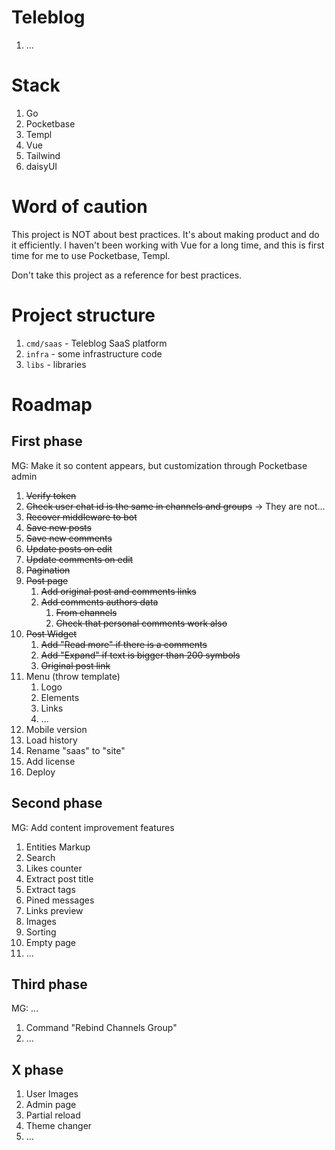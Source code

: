 # Teleblog

1. ...

# Stack

1. Go
1. Pocketbase
1. Templ
1. Vue
1. Tailwind
1. daisyUI

# Word of caution

This project is NOT about best practices. It's about making product
and do it efficiently. I haven't been working with Vue for a long time,
and this is first time for me to use Pocketbase, Templ.

Don't take this project as a reference for best practices.

# Project structure

1. `cmd/saas` - Teleblog SaaS platform
1. `infra` - some infrastructure code
1. `libs` - libraries

# Roadmap

## First phase

MG: Make it so content appears, but customization through Pocketbase admin

1. ~~Verify token~~
1. ~~Check user chat id is the same in channels and groups~~ -> They are not...
1. ~~Recover middleware to bot~~
1. ~~Save new posts~~
1. ~~Save new comments~~
1. ~~Update posts on edit~~
1. ~~Update comments on edit~~
1. ~~Pagination~~
1. ~~Post page~~
    1. ~~Add original post and comments links~~
    1. ~~Add comments authors data~~
        1. ~~From channels~~
        1. ~~Check that personal comments work also~~
1. ~~Post Widget~~
    1. ~~Add "Read more" if there is a comments~~
    1. ~~Add "Expand" if text is bigger than 200 symbols~~
    1. ~~Original post link~~
1. Menu (throw template)
    1. Logo
    1. Elements
    1. Links
    1. ...
1. Mobile version
1. Load history
1. Rename "saas" to "site"
1. Add license
1. Deploy

## Second phase

MG: Add content improvement features

1. Entities Markup
1. Search
1. Likes counter
1. Extract post title
1. Extract tags
1. Pined messages
1. Links preview
1. Images
1. Sorting
1. Empty page
1. ...

## Third phase

MG: ...

1. Command "Rebind Channels Group"
1. ...

## X phase

1. User Images
1. Admin page
1. Partial reload
1. Theme changer
1. ...